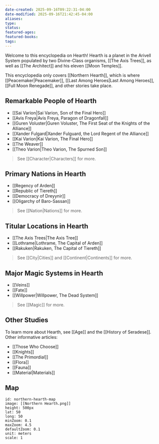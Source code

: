 ```yaml
---
date-created: 2025-09-16T09:22:31-04:00
date-modified: 2025-09-16T21:42:45-04:00
aliases: 
type: 
status: 
featured-ages: 
featured-books: 
tags:
---
```

Welcome to this encyclopedia on Hearth! Hearth is a planet in the Arivell System populated by two Divine-Class organisms, [[The Axis Trees]], as well as [[The Architect]] and his eleven [[Moon Temples]].

This encyclopedia only covers [[Northern Hearth]], which is where [[Peacemaker|Peacemaker]], [[Last Among Heroes|Last Among Heroes]], [[Full Moon Renegade]], and other stories take place.
## Remarkable People of Hearth
- [[Sai Varion|Sai Varion, Son of the Final Hero]]
- [[Avis Freya|Avis Freya, Paragon of Dragonfall]]
- [[Guren Voluster|Guren Voluster, The First Seat of the Knights of the Alliance]]
- [[Xander Fulgard|Xander Fulguard, the Lord Regent of the Alliance]]
- [[Kai Varion|Kai Varion, The Final Hero]]
- [[The Weaver]]
- [[Theo Varion|Theo Varion, The Spurned Son]]
>See [[Character|Characters]] for more.
## Primary Nations in Hearth
- [[Regency of Arden]]
- [[Republic of Tiereth]]
- [[Democracy of Dreyynir]]
- [[Oligarchy of Baro-Sassan]]
>See [[Nation|Nations]] for more.
## Titular Locations in Hearth
- [[The Axis Trees|The Axis Tree]]
- [[Lothrame|Lothrame, The Capital of Arden]]
- [[Rakuken|Rakuken, The Capital of Tiereth]]
>See [[City|Cities]] and [[Continent|Continents]] for more.
## Major Magic Systems in Hearth
- [[Veins]]
- [[Fate]]
- [[Willpower|Willpower, The Dead System]]
>See [[Magic]] for more.
## Other Studies
To learn more about Hearth, see [[Age]] and the [[History of Seradese]]. Other informative articles:
- [[Those Who Choose]]
- [[Knights]]
- [[The Primordial]]
- [[Flora]]
- [[Fauna]]
- [[Material|Materials]]
## Map
```leaflet
id: northern-hearth-map
image: [[Northern Hearth.png]]
height: 500px
lat: 50
long: 50
minZoom: 0.1
maxZoom: 4.5
defaultZoom: 0.1
unit: meters
scale: 1
```